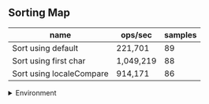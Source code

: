 ## Sorting Map

|name|ops/sec|samples|
|-|-|-|
|Sort using default|221,701|89|
|Sort using first char|1,049,219|88|
|Sort using localeCompare|914,171|86|


<details>
<summary>Environment</summary>

* __Machine:__ linux x64 | 2 vCPUs | 6.8GB Mem
* __Run:__ Wed Oct 25 2023 04:47:21 GMT+0000 (Coordinated Universal Time)
</details>

<!--
{"environment":{"platform":"linux","arch":"x64","cpus":2,"totalMemory":6.7597503662109375},"benchmarks":[{"name":"Sort using default","opsSec":221701.37663366666,"samples":3},{"name":"Sort using first char","opsSec":1049218.9082807342,"samples":7},{"name":"Sort using localeCompare","opsSec":914170.8367619525,"samples":5}]}-->
